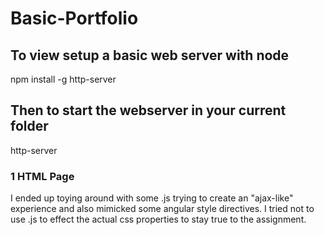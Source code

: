 # Basic-Portfolio

## To view setup a basic web server with node
npm install -g http-server

## Then to start the webserver in your current folder
http-server

### 1 HTML Page
I ended up toying around with some .js trying to create an "ajax-like" experience and also mimicked some angular style directives. I tried not to use .js to effect the actual css properties to stay true to the assignment.